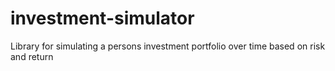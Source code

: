 # investment-simulator
Library for simulating a persons investment portfolio over time based on risk and return 
